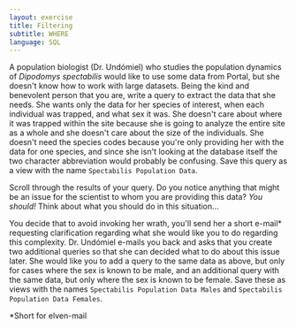```yaml
---
layout: exercise
title: Filtering
subtitle: WHERE
language: SQL
---
```


A population biologist (Dr. Undómiel) who studies the population
dynamics of *Dipodomys spectabilis* would like to use some data from
Portal, but she doesn't know how to work with large datasets. Being the
kind and benevolent person that you are, write a query to extract the
data that she needs. She wants only the data for her species of
interest, when each individual was trapped, and what sex it was. She
doesn't care about where it was trapped within the site because she is
going to analyze the entire site as a whole and she doesn't care about
the size of the individuals. She doesn't need the species
codes because you're only providing her with the data for one species,
and since she isn't looking at the database itself the
two character abbreviation would probably be confusing. Save this query
as a view with the name `Spectabilis Population Data`.

Scroll through the results of your query. Do you notice anything that
might be an issue for the scientist to whom you are providing this data?
*You should!* Think about what you should do in this situation...

You decide that to avoid invoking her wrath, you'll send her a short
e-mail* requesting clarification regarding what she would like you to
do regarding this complexity. Dr. Undómiel e-mails you back and asks
that you create two additional queries so that she can decided what to
do about this issue later. She would like you to add a query to the same
data as above, but only for cases where the sex is known to be male, and
an additional query with the same data, but only where the sex is known
to be female. Save these as views with the names `Spectabilis
Population Data Males` and `Spectabilis Population Data Females`.

*Short for elven-mail

